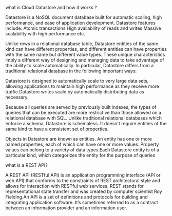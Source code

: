 
what is Cloud Datastore and how it works ?

Datastore is a NoSQL document database built for automatic scaling, high performance, and ease of application development. Datastore features include: Atomic transactions High availability of reads and writes Massive scalability with high performance etc.

Unlike rows in a relational database table, Datastore entities of the same kind can have different properties, and different entities can have properties with the same name but different value types. These unique characteristics imply a different way of designing and managing data to take advantage of the ability to scale automatically. In particular, Datastore differs from a traditional relational database in the following important ways:

Datastore is designed to automatically scale to very large data sets, allowing applications to maintain high performance as they receive more traffic.Datastore writes scale by automatically distributing data as necessary.

Because all queries are served by previously built indexes, the types of queries that can be executed are more restrictive than those allowed on a relational database with SQL. 
Unlike traditional relational databases which enforce a schema, Datastore is schemaless. It doesn't require entities of the same kind to have a consistent set of properties.

Objects in Datastore are known as entities. An entity has one or more named properties, each of which can have one or more values. Property values can belong to a variety of data types.Each Datastore entity is of a particular kind, which categorizes the entity for the purpose of queries

what is a REST API?

A REST API  (RESTful API) is an application programming interface (API or web API) that conforms to the constraints of REST architectural style and allows for interaction with RESTful web services. REST stands for representational state transfer and was created by computer scientist Roy Fielding.An API is a set of definitions and protocols for building and integrating application software. It’s sometimes referred to as a contract between an information provider and an information user.
